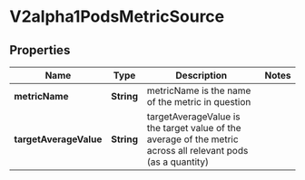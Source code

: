 
# V2alpha1PodsMetricSource

## Properties
Name | Type | Description | Notes
------------ | ------------- | ------------- | -------------
**metricName** | **String** | metricName is the name of the metric in question | 
**targetAverageValue** | **String** | targetAverageValue is the target value of the average of the metric across all relevant pods (as a quantity) | 




